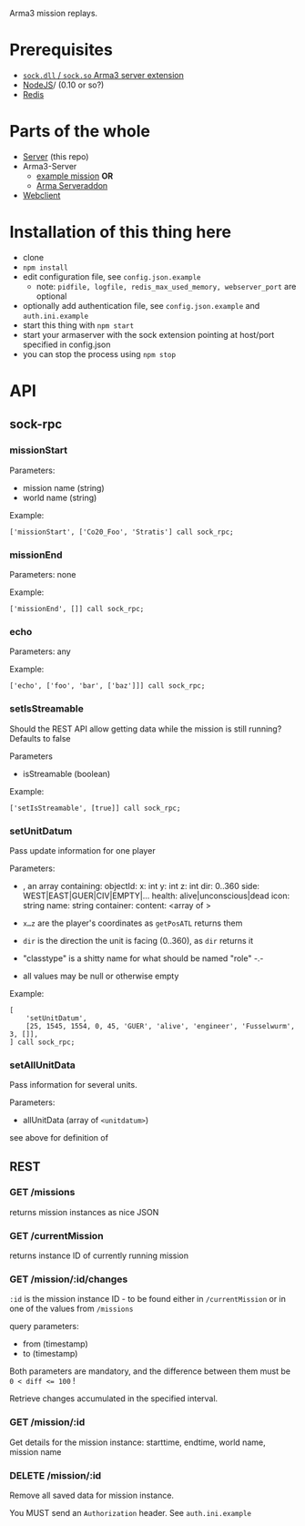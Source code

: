Arma3 mission replays.

# Prerequisites

* [`sock.dll` / `sock.so` Arma3 server extension](https://bitbucket.org/micovery/sock.dll)
* [NodeJS](https://nodejs.org)/ (0.10 or so?)
* [Redis](http://redis.io/)

# Parts of the whole

* [Server](https://github.com/gruppe-adler/ar3play-server) (this repo)
* Arma3-Server
	* [example mission](https://github.com/gruppe-adler/ar3play-examplemission) **OR**
	* [Arma Serveraddon](https://github.com/gruppe-adler/ar3play-addon)
* [Webclient](https://github.com/gruppe-adler/ar3play-web)

# Installation of this thing here

* clone
* `npm install`
* edit configuration file, see `config.json.example`
	* note: `pidfile, logfile, redis_max_used_memory, webserver_port` are optional
* optionally add authentication file, see `config.json.example` and `auth.ini.example`
* start this thing with `npm start`
* start your armaserver with the sock extension pointing at host/port specified in config.json
* you can stop the process using `npm stop`

# API

## sock-rpc

### missionStart

Parameters:
* mission name (string)
* world name (string)

Example:

`['missionStart', ['Co20_Foo', 'Stratis'] call sock_rpc;`

### missionEnd

Parameters: none

Example:

`['missionEnd', []] call sock_rpc;`

### echo

Parameters: any

Example:

`['echo', ['foo', 'bar', ['baz']]] call sock_rpc;`

### setIsStreamable

Should the REST API allow getting data while the mission is still running? Defaults to false

Parameters
* isStreamable (boolean)

Example:

`['setIsStreamable', [true]] call sock_rpc;`

### setUnitDatum

Pass update information for one player

Parameters:

* <unitdatum>, an array containing:
	objectId: <objectId>
	x: int
	y: int
	z: int
	dir: 0..360
	side: WEST|EAST|GUER|CIV|EMPTY|...
	health: alive|unconscious|dead
	icon: string
	name: string
	container: <objectId>
	content: <array of <objectId>>


* `x…z` are the player's coordinates as `getPosATL` returns them
* `dir` is the direction the unit is facing (0..360), as `dir` returns it
* "classtype" is a shitty name for what should be named "role" -.-
* all values may be null or otherwise empty

Example:

```
[
	'setUnitDatum',
	[25, 1545, 1554, 0, 45, 'GUER', 'alive', 'engineer', 'Fusselwurm', 3, []],
] call sock_rpc;
```

### setAllUnitData

Pass information for several units.

Parameters:
* allUnitData (array of `<unitdatum>`)

see above for definition of <unitdatum>

## REST

### GET /missions

returns mission instances as nice JSON

### GET /currentMission

returns instance ID of currently running mission

### GET /mission/:id/changes

`:id` is the mission instance ID - to be found either in `/currentMission` or in one of the values from `/missions`

query parameters:
* from (timestamp)
* to (timestamp)

Both parameters are mandatory, and the difference between them must be `0 < diff <= 100` !

Retrieve changes accumulated in the specified interval.

### GET /mission/:id

Get details for the mission instance: starttime, endtime, world name, mission name

### DELETE /mission/:id

Remove all saved data for mission instance.

You MUST send an `Authorization` header. See `auth.ini.example`
